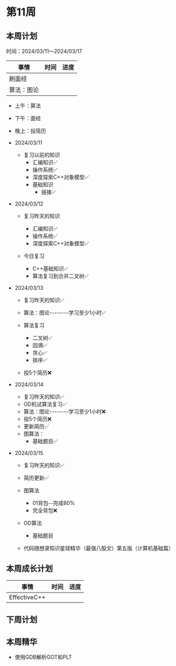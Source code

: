 # 第11周

## 本周计划

时间：2024/03/11～2024/03/17

| 事情       | 时间 | 进度 |
| ---------- | ---- | ---- |
| 刷面经     |      |      |
| 算法：图论 |      |      |

+ 上午：算法
+ 下午：面经
+ 晚上：投简历
+ 2024/03/11
  + 复习以前的知识
    + 汇编知识✅
    + 操作系统✅
    + 深度探索C++对象模型✅
    + 基础知识
      + 链接✅
+ 2024/03/12
  + 复习昨天的知识
    + 汇编知识✅
    + 操作系统✅
    + 深度探索C++对象模型✅

  + 今日复习
    + C++基础知识✅
    + 算法复习到合并二叉树✅

+ 2024/03/13
  + 复习昨天的知识✅
  + 算法：图论--------学习至少1小时✅
  + 算法复习
    + 二叉树✅
    + 回溯✅
    + 贪心✅
    + 排序✅

  + 投5个简历❌

+ 2024/03/14
  + 复习昨天的知识✅
  + OD机试算法复习✅
  + 算法：图论--------学习至少1小时❌
  + 投5个简历❌
  + 更新简历✅
  + 图算法：
    + 基础题目✅

+ 2024/03/15
  + 复习昨天的知识✅
  + 简历更新✅
  + 图算法
    + 01背包--完成80%
    + 完全背包❌

  + OD算法
    + 基础题目

  + 代码随想录知识星球精华（最强八股文）第五版（计算机基础篇）


## 本周成长计划

| 事情         | 时间 | 进度 |
| ------------ | ---- | ---- |
| EffectiveC++ |      |      |

## 下周计划

## 本周精华

+ 使用GDB解析GOT和PLT